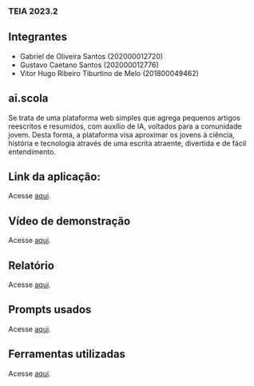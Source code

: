 ### TEIA 2023.2
## Integrantes
- Gabriel de Oliveira Santos (202000012720)
- Gustavo Caetano Santos (202000012776)
- Vitor Hugo Ribeiro Tiburtino de Melo (201800049462)

## ai.scola
Se trata de uma plataforma web simples que agrega pequenos artigos reescritos e resumidos, com auxílio de IA, voltados para a comunidade jovem. Desta forma, a plataforma visa aproximar os jovens à ciência, história e tecnologia através de uma escrita atraente, divertida e de fácil entendimento.

## Link da aplicação:
 Acesse [aqui](https://ai-scola.vercel.app).


## Vídeo de demonstração
 Acesse [aqui](https://youtu.be/7oMThMWc3v0).

## Relatório
 Acesse [aqui](https://github.com/g4bzz/ai-scola/blob/main/Relatorio%20ai.scola.pdf).

## Prompts usados
 Acesse [aqui](https://github.com/g4bzz/ai-scola/blob/main/prompts_usados.md).

 ## Ferramentas utilizadas
  Acesse [aqui](https://github.com/g4bzz/ai-scola/blob/main/ferramentas_utilizadas.md).